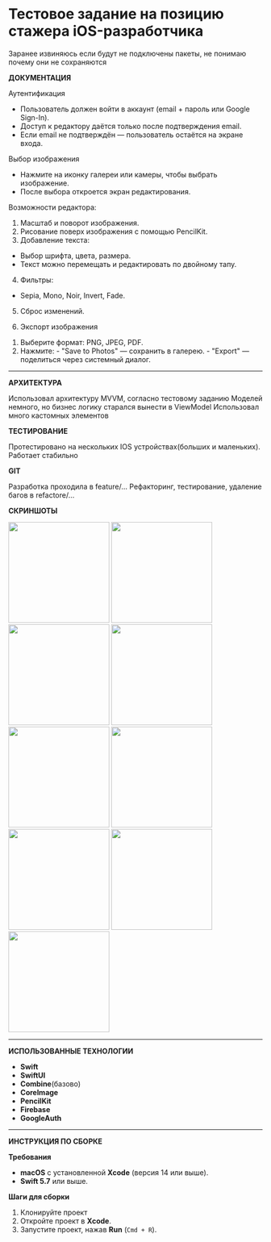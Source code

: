 # Тестовое задание на позицию стажера iOS-разработчика

Заранее извиняюсь если будут не подключены пакеты, не понимаю почему они не сохраняются

**ДОКУМЕНТАЦИЯ**

Аутентификация
- Пользователь должен войти в аккаунт (email + пароль или Google Sign-In).
- Доступ к редактору даётся только после подтверждения email.
- Если email не подтверждён — пользователь остаётся на экране входа.

Выбор изображения
- Нажмите на иконку галереи или камеры, чтобы выбрать изображение.
- После выбора откроется экран редактирования.

Возможности редактора:
1) Масштаб и поворот изображения.
2) Рисование поверх изображения с помощью PencilKit.
3) Добавление текста:
  - Выбор шрифта, цвета, размера.
  - Текст можно перемещать и редактировать по двойному тапу.
4) Фильтры:
  - Sepia, Mono, Noir, Invert, Fade.

5) Сброс изменений.

6) Экспорт изображения
  1. Выберите формат: PNG, JPEG, PDF.
  2. Нажмите:
    - "Save to Photos" — сохранить в галерею.
    - "Export" — поделиться через системный диалог.


---

**АРХИТЕКТУРА**

Использовал архитектуру MVVM, согласно тестовому заданию
Моделей немного, но бизнес логику старался вынести в ViewModel
Использовал много кастомных элементов

**ТЕСТИРОВАНИЕ**

Протестировано на нескольких IOS устройствах(больших и маленьких). 
Работает стабильно

**GIT**

Разработка проходила в feature/...
Рефакторинг, тестирование, удаление багов в refactore/...

**СКРИНШОТЫ**


<img src="https://github.com/user-attachments/assets/feccceea-2233-4913-8e38-d974ccb72506" width="200" />

<img src="https://github.com/user-attachments/assets/423297ee-913e-4d77-b3e5-369c556cf9a4" width="200" />

<img src="https://github.com/user-attachments/assets/01728605-ca21-4356-a73f-6090edd7a428" width="200" />

<img src="https://github.com/user-attachments/assets/d057b2a6-f33a-422f-8ebc-a84b5edd497f" width="200" />

<img src="https://github.com/user-attachments/assets/a700690f-9182-4c39-b6ba-313eeb34f469" width="200" />

<img src="https://github.com/user-attachments/assets/3be539f2-fe19-464e-ae1c-78376d632991" width="200" />

<img src="https://github.com/user-attachments/assets/39a05c0c-12d5-4f2d-8ba9-eb5e0b058dbc" width="200" />

<img src="https://github.com/user-attachments/assets/9859cb07-6ab5-4dd2-81c6-22a40658f86d" width="200" />

<img src="https://github.com/user-attachments/assets/3905815a-6689-4474-b1c5-d18f6d184866" width="200" />

---

**ИСПОЛЬЗОВАННЫЕ ТЕХНОЛОГИИ**


- **Swift** 
- **SwiftUI** 
- **Combine**(базово)
- **CoreImage**
- **PencilKit**
- **Firebase**
- **GoogleAuth**   
---

**ИНСТРУКЦИЯ ПО СБОРКЕ**

**Требования**
- **macOS** с установленной **Xcode** (версия 14 или выше).
- **Swift 5.7** или выше.

**Шаги для сборки**
1. Клонируйте проект
2. Откройте проект в **Xcode**.
3. Запустите проект, нажав **Run** (`Cmd + R`).
